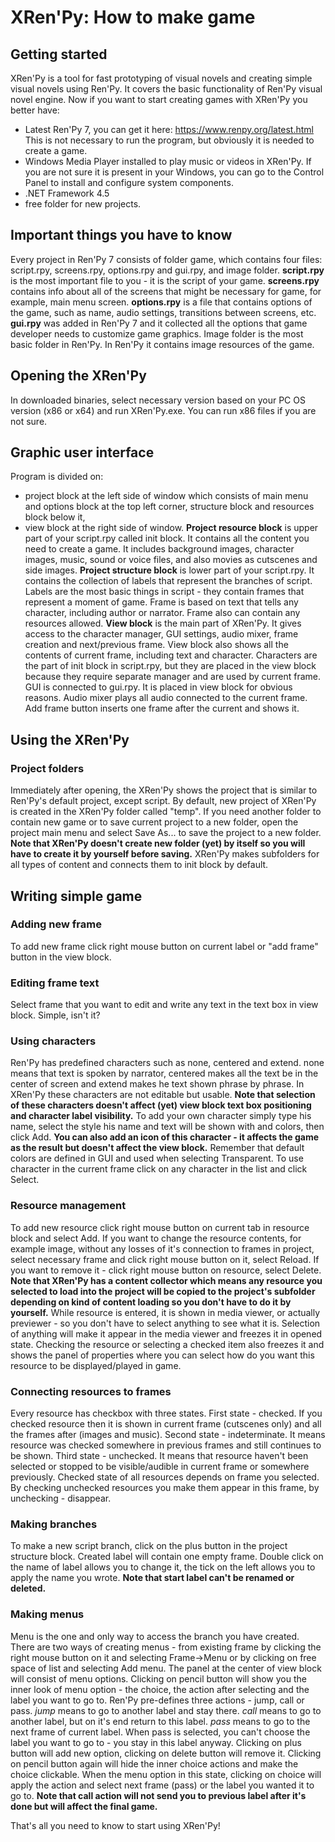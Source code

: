 # XRen'Py: How to make game

## Getting started
XRen'Py is a tool for fast prototyping of visual novels and creating simple visual novels using Ren'Py. It covers the basic functionality of Ren'Py visual novel engine.
Now if you want to start creating games with XRen'Py you better have:
- Latest Ren'Py 7, you can get it here: https://www.renpy.org/latest.html
This is not necessary to run the program, but obviously it is needed to create a game.
- Windows Media Player installed to play music or videos in XRen'Py.
If you are not sure it is present in your Windows, you can go to the Control Panel to install and configure system components.
- .NET Framework 4.5
- free folder for new projects.

## Important things you have to know
Every project in Ren'Py 7 consists of folder game, which contains four files: script.rpy, screens.rpy, options.rpy and gui.rpy, and image folder. 
**script.rpy** is the most important file to you - it is the script of your game.
**screens.rpy** contains info about all of the screens that might be necessary for game, for example, main menu screen.
**options.rpy** is a file that contains options of the game, such as name, audio settings, transitions between screens, etc.
**gui.rpy** was added in Ren'Py 7 and it collected all the options that game developer needs to customize game graphics.
Image folder is the most basic folder in Ren'Py. In Ren'Py it contains image resources of the game.

## Opening the XRen'Py
In downloaded binaries, select necessary version based on your PC OS version (x86 or x64) and run XRen'Py.exe. You can run x86 files if you are not sure.

## Graphic user interface
Program is divided on:
- project block at the left side of window which consists of main menu and options block at the top left corner, structure block and resources block below it,
- view block at the right side of window.
**Project resource block** is upper part of your script.rpy called init block. It contains all the content you need to create a game.
It includes background images, character images, music, sound or voice files, and also movies as cutscenes and side images.
**Project structure block** is lower part of your script.rpy. It contains the collection of labels that represent the branches of script.
Labels are the most basic things in script - they contain frames that represent a moment of game. 
Frame is based on text that tells any character, including author or narrator. Frame also can contain any resources allowed.
**View block** is the main part of XRen'Py. It gives access to the character manager, GUI settings, audio mixer, frame creation and next/previous frame.
View block also shows all the contents of current frame, including text and character.
Characters are the part of init block in script.rpy, but they are placed in the view block because they require separate manager and are used by current frame.
GUI is connected to gui.rpy. It is placed in view block for obvious reasons.
Audio mixer plays all audio connected to the current frame.
Add frame button inserts one frame after the current and shows it.

## Using the XRen'Py

### Project folders
Immediately after opening, the XRen'Py shows the project that is similar to Ren'Py's default project, except script. 
By default, new project of XRen'Py is created in the XRen'Py folder called "temp". 
If you need another folder to contain new game or to save current project to a new folder, open the project main menu and select Save As... to save the project to a new folder.
**Note that XRen'Py doesn't create new folder (yet) by itself so you will have to create it by yourself before saving.**
XRen'Py makes subfolders for all types of content and connects them to init block by default.

## Writing simple game

### Adding new frame
To add new frame click right mouse button on current label or "add frame" button in the view block.

### Editing frame text
Select frame that you want to edit and write any text in the text box in view block. Simple, isn't it?

### Using characters
Ren'Py has predefined characters such as none, centered and extend. 
none means that text is spoken by narrator, centered makes all the text be in the center of screen and extend makes he text shown phrase by phrase.
In XRen'Py these characters are not editable but usable.
**Note that selection of these characters doesn't affect (yet) view block text box positioning and character label visibility.**
To add your own character simply type his name, select the style his name and text will be shown with and colors, then click Add.
**You can also add an icon of this character - it affects the game as the result but doesn't affect the view block.**
Remember that default colors are defined in GUI and used when selecting Transparent. 
To use character in the current frame click on any character in the list and click Select.

### Resource management
To add new resource click right mouse button on current tab in resource block and select Add.
If you want to change the resource contents, for example image, without any losses of it's connection to frames in project, select necessary frame and click right mouse button on it, select Reload.
If you want to remove it - click right mouse button on resource, select Delete.
**Note that XRen'Py has a content collector which means any resource you selected to load into the project will be copied to the project's subfolder depending on kind of content loading so you don't have to do it by yourself.**
While resource is entered, it is shown in media viewer, or actually previewer - so you don't have to select anything to see what it is. 
Selection of anything will make it appear in the media viewer and freezes it in opened state.
Checking the resource or selecting a checked item also freezes it and shows the panel of properties where you can select how do you want this resource to be displayed/played in game.

### Connecting resources to frames
Every resource has checkbox with three states. 
First state - checked. If you checked resource then it is shown in current frame (cutscenes only) and all the frames after (images and music).
Second state - indeterminate. It means resource was checked somewhere in previous frames and still continues to be shown.
Third state - unchecked. It means that resource haven't been selected or stopped to be visible/audible in current frame or somewhere previously.
Checked state of all resources depends on frame you selected. By checking unchecked resources you make them appear in this frame, by unchecking - disappear.

### Making branches
To make a new script branch, click on the plus button in the project structure block. Created label will contain one empty frame.
Double click on the name of label allows you to change it, the tick on the left allows you to apply the name you wrote.
**Note that start label can't be renamed or deleted.**

### Making menus
Menu is the one and only way to access the branch you have created. 
There are two ways of creating menus - from existing frame by clicking the right mouse button on it and selecting Frame->Menu or by clicking on free space of list and selecting Add menu.
The panel at the center of view block will consist of menu options.
Clicking on pencil button will show you the inner look of menu option - the choice, the action after selecting and the label you want to go to.
Ren'Py pre-defines three actions - jump, call or pass. 
*jump* means to go to another label and stay there.
*call* means to go to another label, but on it's end return to this label.
*pass* means to go to the next frame of current label.
When pass is selected, you can't choose the label you want to go to - you stay in this label anyway.
Clicking on plus button will add new option, clicking on delete button will remove it.
Clicking on pencil button again will hide the inner choice actions and make the choice clickable. 
When the menu option in this state, clicking on choice will apply the action and select next frame (pass) or the label you wanted it to go to.
**Note that call action will not send you to previous label after it's done but will affect the final game.**

That's all you need to know to start using XRen'Py!

